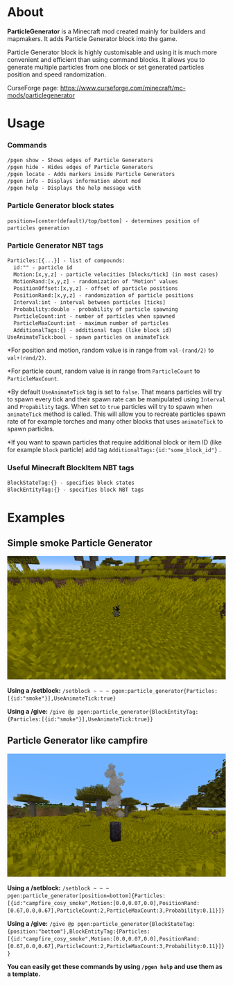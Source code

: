# About
**ParticleGenerator** is a Minecraft mod created mainly for builders and mapmakers. It adds Particle Generator block into the game.

Particle Generator block is highly customisable and using it is much more convenient and efficient than using command blocks. It allows you to generate multiple particles from one block or set generated particles position and speed randomization.

CurseForge page: https://www.curseforge.com/minecraft/mc-mods/particlegenerator

# Usage

### Commands
```
/pgen show - Shows edges of Particle Generators
/pgen hide - Hides edges of Particle Generators
/pgen locate - Adds markers inside Particle Generators
/pgen info - Displays information about mod
/pgen help - Displays the help message with 
```

### Particle Generator block states
```
position=[center(default)/top/bottom] - determines position of particles generation
```

### Particle Generator NBT tags
```
Particles:[{...}] - list of compounds:
  id:"" - particle id
  Motion:[x,y,z] - particle velocities [blocks/tick] (in most cases)
  MotionRand:[x,y,z] - randomization of "Motion" values
  PositionOffset:[x,y,z] - offset of particle positions
  PositionRand:[x,y,z] - randomization of particle positions
  Interval:int - interval between particles [ticks]
  Probability:double - probability of particle spawning
  ParticleCount:int - number of particles when spawned
  ParticleMaxCount:int - maximum number of particles
  AdditionalTags:{} - additional tags (like block id)
UseAnimateTick:bool - spawn particles on animateTick
```
*For position and motion, random value is in range from ```val-(rand/2)``` to ```val+(rand/2)```.

*For particle count, random value is in range from ```ParticleCount``` to ```ParticleMaxCount```.

*By default ```UseAnimateTick``` tag is set to ```false```. That means particles will try to spawn every tick and their spawn rate can be manipulated using ```Interval``` and ```Propability``` tags. When set to ```true``` particles will try to spawn when ```animateTick``` method is called. This will allow you to recreate particles spawn rate of for example torches and many other blocks that uses ```animateTick``` to spawn particles.

*If you want to spawn particles that require additional block or item ID (like for example ```block``` particle) add tag ```AdditionalTags:{id:"some_block_id"}``` .
### Useful Minecraft BlockItem NBT tags
```
BlockStateTag:{} - specifies block states
BlockEntityTag:{} - specifies block NBT tags
```


# Examples

## Simple smoke Particle Generator

![](https://raw.githubusercontent.com/mt1006/mc-pgen-mod/_common/screenshots/example1.png)

**Using a /setblock:** ```/setblock ~ ~ ~ pgen:particle_generator{Particles:[{id:"smoke"}],UseAnimateTick:true}```

**Using a /give:** ```/give @p pgen:particle_generator{BlockEntityTag:{Particles:[{id:"smoke"}],UseAnimateTick:true}}```

## Particle Generator like campfire

![](https://raw.githubusercontent.com/mt1006/mc-pgen-mod/_common/screenshots/example2.png)

**Using a /setblock:** ```/setblock ~ ~ ~ pgen:particle_generator[position=bottom]{Particles:[{id:"campfire_cosy_smoke",Motion:[0.0,0.07,0.0],PositionRand:[0.67,0.0,0.67],ParticleCount:2,ParticleMaxCount:3,Probability:0.11}]}```

**Using a /give:** ```/give @p pgen:particle_generator{BlockStateTag:{position:"bottom"},BlockEntityTag:{Particles:[{id:"campfire_cosy_smoke",Motion:[0.0,0.07,0.0],PositionRand:[0.67,0.0,0.67],ParticleCount:2,ParticleMaxCount:3,Probability:0.11}]}}```

**You can easily get these commands by using ```/pgen help``` and use them as a template.**

